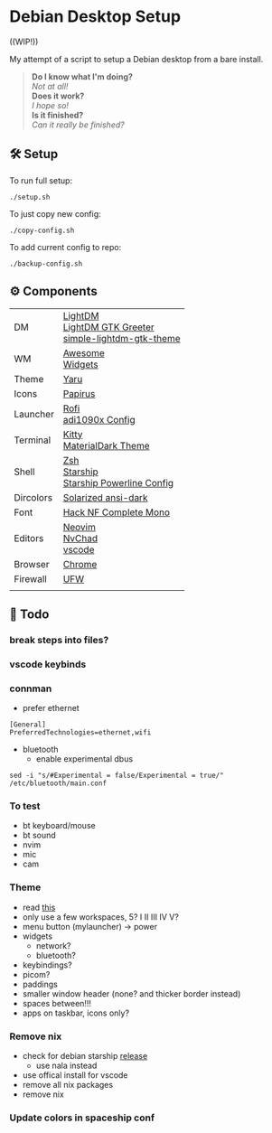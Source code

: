 # Debian Desktop Setup

((WIP!))

My attempt of a script to setup a Debian desktop from a bare install.

> **Do I know what I'm doing?**<br/>
> *Not at all!*<br/>
> **Does it work?**<br/>
> *I hope so!*<br/>
> **Is it finished?**<br/>
> *Can it really be finished?*<br/>

## 🛠️ Setup
To run full setup:
```
./setup.sh
```
To just copy new config:
```
./copy-config.sh
```
To add current config to repo:
```
./backup-config.sh
```

## ⚙️ Components
 |  |  |
 | --- | --- |
 | DM | [LightDM](https://github.com/canonical/lightdm) <br/> [LightDM GTK Greeter](https://github.com/Xubuntu/lightdm-gtk-greeter) <br/>[simple-lightdm-gtk-theme](https://github.com/freande/simple-lightdm-gtk-theme) |
 | WM | [Awesome](https://awesomewm.org/) <br/> [Widgets](https://github.com/streetturtle/awesome-wm-widgets)|
 | Theme | [Yaru](https://github.com/ubuntu/yaru) |
 | Icons | [Papirus](https://github.com/PapirusDevelopmentTeam/papirus-icon-theme) |
 | Launcher | [Rofi](https://github.com/davatorium/rofi) <br/> [adi1090x Config](https://github.com/adi1090x/rofi) |
 | Terminal | [Kitty](https://github.com/kovidgoyal/kitty) <br/> [MaterialDark Theme](https://github.com/dexpota/kitty-themes) |
 | Shell | [Zsh](https://www.zsh.org/) <br/> [Starship](https://starship.rs/) <br/> [Starship Powerline Config](https://github.com/freande/starship-powerline-config) |
 | Dircolors | [Solarized ansi-dark](https://github.com/seebi/dircolors-solarized)
 | Font | [Hack NF Complete Mono](https://github.com/ryanoasis/nerd-fonts.git) |
 | Editors | [Neovim](https://neovim.io/) <br/> [NvChad](https://github.com/NvChad/NvChad) <br/> [vscode](https://code.visualstudio.com/) |
 | Browser | [Chrome](https://www.google.com/chrome/) |
 | Firewall | [UFW](https://manpages.ubuntu.com/manpages/bionic/en/man8/ufw.8.html) |
 |  |  |

 
## 📝 Todo
### break steps into files?
### vscode keybinds
### connman
- prefer ethernet
```
[General]
PreferredTechnologies=ethernet,wifi
```
- bluetooth
  - enable experimental dbus
```
sed -i "s/#Experimental = false/Experimental = true/" /etc/bluetooth/main.conf
```
### To test
- bt keyboard/mouse
- bt sound
- nvim
- mic
- cam
### Theme
- read [this](http://epsi-rns.github.io/desktop/2019/06/15/awesome-overview.html)
- only use a few workspaces, 5? I II III IV V?
- menu button (mylauncher) -> power
- widgets
  - network?
  - bluetooth?
- keybindings?
- picom?
- paddings
- smaller window header (none? and thicker border instead)
- spaces between!!!
- apps on taskbar, icons only?
### Remove nix
- check for debian starship [release](https://bugs.debian.org/cgi-bin/bugreport.cgi?bug=946187)
  - use nala instead
- use offical install for vscode
- remove all nix packages
- remove nix
### Update colors in spaceship conf